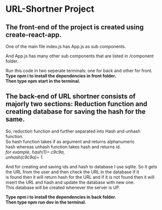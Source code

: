# URL-Shortner Project

## The front-end of the project is created using create-react-app. 
One of the main file index.js has App.js as sub components.  

And App.js has many other sub components that are listed in /component folder.

Run this code in two seperate terminals: one for back and other for front.  
**Type npm i to install the dependencies in front folder.  
Then type npm start in the terminal.**


## The back-end of URL shortner consists of majorly two sections: Reduction function and creating database for saving the hash for the same.

So, reduction function and further separated into Hash and unhash function.  
So hash function takes if as argument and returns alphanumeric  
hash whereas unhash function takes hash and returns id.   
                      *for example, hash(1)= c9c9a,   
                      unhash(c9c9a)= 1.*  
                   
And for creating and saving ids and hash to database I use sqlite. So it gets the URL from the user and then check the URL in the database if it  
is found then it will return hash for the URL and if it is not found then it will insert the URL and hash and update the database with new one.   
This database will be created whenever the server is UP.  

**Type npm i to install the dependencies in back folder.  
Then type npm run dev in the terminal.**
